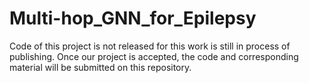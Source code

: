 # Multi-hop_GNN_for_Epilepsy
Code of this project is not released for this work is still in process of publishing. Once our project is accepted, the code and corresponding material will be submitted on this repository.
